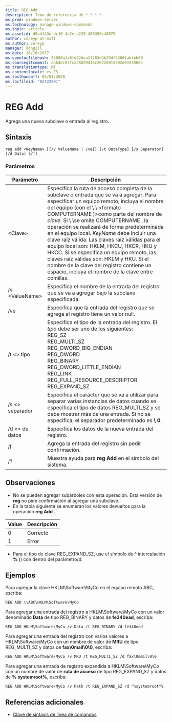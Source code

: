 ```yaml
---
title: REG Add
description: Tema de referencia de * * * *-
ms.prod: windows-server
ms.technology: manage-windows-commands
ms.topic: article
ms.assetid: d9ad143e-dc10-4e2e-a229-408393c40079
author: coreyp-at-msft
ms.author: coreyp
manager: dongill
ms.date: 10/16/2017
ms.openlocfilehash: 85880a1a0fd92dca1f203d3b29df5300fab4eb00
ms.sourcegitcommit: ab64dc83fca28039416c26226815502d0193500c
ms.translationtype: MT
ms.contentlocale: es-ES
ms.lasthandoff: 05/01/2020
ms.locfileid: "82722601"
---
```

# <a name="reg-add"></a>REG Add


Agrega una nueva subclave o entrada al registro.

## <a name="syntax"></a>Sintaxis

```
reg add <KeyName> [{/v ValueName | /ve}] [/t DataType] [/s Separator] [/d Data] [/f]
```

### <a name="parameters"></a>Parámetros

|      Parámetro      |                                                                                                                                                                                                                                                                   Descripción                                                                                                                                                                                                                                                                   |
|---------------------|-------------------------------------------------------------------------------------------------------------------------------------------------------------------------------------------------------------------------------------------------------------------------------------------------------------------------------------------------------------------------------------------------------------------------------------------------------------------------------------------------------------------------------------------------|
| \<Clave<em>></em> | Especifica la ruta de acceso completa de la subclave o entrada que se va a agregar. Para especificar un equipo remoto, incluya el nombre del equipo (con el \\ \\ \<formato COMPUTERNAME \)>como parte del nombre de *clave*. Si \\ \\se omite COMPUTERNAME \, la operación se realizará de forma predeterminada en el equipo local. *KeyName* debe incluir una clave raíz válida. Las claves raíz válidas para el equipo local son: HKLM, HKCU, HKCR, HKU y HKCC. Si se especifica un equipo remoto, las claves raíz válidas son: HKLM y HKU. Si el nombre de la clave del registro contiene un espacio, incluya el nombre de la clave entre comillas. |
|   /v \<ValueName>   |                                                                                                                                                                                                                                Especifica el nombre de la entrada del registro que se va a agregar bajo la subclave especificada.                                                                                                                                                                                                                                 |
|         /ve         |                                                                                                                                                                                                                                Especifica que la entrada del registro que se agrega al registro tiene un valor null.                                                                                                                                                                                                                                |
|     /t \<> tipo      |                                                                                                                                          Especifica el tipo de la entrada del registro. El *tipo* debe ser uno de los siguientes:</br>REG_SZ</br>REG_MULTI_SZ</br>REG_DWORD_BIG_ENDIAN</br>REG_DWORD</br>REG_BINARY</br>REG_DWORD_LITTLE_ENDIAN</br>REG_LINK</br>REG_FULL_RESOURCE_DESCRIPTOR</br> REG_EXPAND_SZ                                                                                                                                           |
|   /s \<> separador   |                                                                                                                                                              Especifica el carácter que se va a utilizar para separar varias instancias de datos cuando se especifica el tipo de datos REG_MULTI_SZ y se debe mostrar más de una entrada. Si no se especifica, el separador predeterminado es **\ 0**.                                                                                                                                                              |
|     /d \<> de datos      |                                                                                                                                                                                                                                                 Especifica los datos de la nueva entrada del registro.                                                                                                                                                                                                                                                  |
|         /f          |                                                                                                                                                                                                                                           Agrega la entrada del registro sin pedir confirmación.                                                                                                                                                                                                                                           |
|         /?          |                                                                                                                                                                                                                                              Muestra ayuda para **reg Add** en el símbolo del sistema.                                                                                                                                                                                                                                               |

## <a name="remarks"></a>Observaciones

-   No se pueden agregar subárboles con esta operación. Esta versión de **reg** no pide confirmación al agregar una subclave.
-   En la tabla siguiente se enumeran los valores devueltos para la operación **reg Add** .

| Value | Descripción |
|-------|-------------|
|   0   |   Correcto   |
|   1   |   Error   |

-   Para el tipo de clave REG_EXPAND_SZ, use el símbolo de **^** intercalación **%** () con dentro del parámetro/d.

## <a name="examples"></a>Ejemplos

Para agregar la clave HKLM\Software\MyCo en el equipo remoto ABC, escriba:
```
REG ADD \\ABC\HKLM\Software\MyCo
```
Para agregar una entrada del registro a HKLM\Software\MyCo con un valor denominado **Data** de tipo REG_BINARY y datos de **fe340ead**, escriba:
```
REG ADD HKLM\Software\MyCo /v Data /t REG_BINARY /d fe340ead
```
Para agregar una entrada del registro con varios valores a HKLM\Software\MyCo con un nombre de valor de **MRU** de tipo REG_MULTI_SZ y datos de **fax\0mail\0\0**, escriba:
```
REG ADD HKLM\Software\MyCo /v MRU /t REG_MULTI_SZ /d fax\0mail\0\0
```
Para agregar una entrada de registro expandida a HKLM\Software\MyCo con un nombre de valor de **ruta de acceso** de tipo REG_EXPAND_SZ y datos de **% systemroot%**, escriba:
```
REG ADD HKLM\Software\MyCo /v Path /t REG_EXPAND_SZ /d ^%systemroot^%
```

## <a name="additional-references"></a>Referencias adicionales

- [Clave de sintaxis de línea de comandos](command-line-syntax-key.md)
